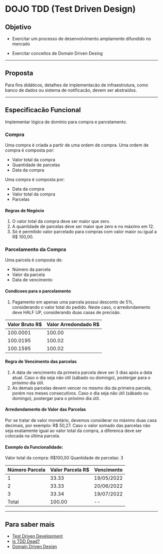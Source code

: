 # DOJO TDD (Test Driven Design)

## Objetivo
* Exercitar um processo de desenvolvimento amplamente difundido no mercado

* Exercitar conceitos de Domain Driven Desing
---
## Proposta

Para fins didáticos, detalhes de implementacão de infraestrutura, como banco de dados ou sistema de notificacão, devem ser abstraídos.

---

## Especificacão Funcional
Implementar lógica de domínio para compra e parcelamento.

### Compra
Uma compra é criada a partir de uma ordem de compra. Uma ordem de compra é composta por:
* Valor total da compra
* Quantidade de parcelas
* Data da compra

Uma compra é composta por:
* Data da compra
* Valor total da compra
* Parcelas

#### Regras de Negócio
1. O valor total da compra deve ser maior que zero.
2. A quantidade de parcelas deve ser maior que zero e no máximo em 12.
3. Só é permitido valor parcelado para compras com valor maior ou igual a R$ 100,00.

### Parcelamento da Compra
Uma parcela é composta de:
 * Número da parcela
 * Valor da parcela
 * Data de vencimento

#### Condicoes para o parcelamento
1. Pagamento em apenas uma parcela possui desconto de 5%, considerando o valor total do pedido. Neste caso, o arredondamento deve HALF UP, considerando duas casas de precisão.

| Valor Bruto R$ | Valor Arredondado R$ |
|----------------|----------------------|
| 100.0001       | 100.00               |
| 100.0195       | 100.02               |
| 100.1595       | 100.02               |


#### Regra de Vencimento das parcelas
1. A data de vencimento da primeira parcela deve ser 3 dias após a data atual. Caso o dia seja não útil (sábado ou domingo), postergar para o próximo dia útil.
2. As demais parcelas devem vencer no mesmo dia da primeira parcela, porém nos meses consecutivos. Caso o dia seja não útil (sábado ou domingo), postergar para o próximo dia útil.

#### Arredondamento do Valor das Parcelas
Por se tratar de valor monetário, devemos considerar no máximo duas casa decimais, por exemplo: R$ 50,27.
Caso o valor somado das parcelas não seja exatamente igual ao valor total da compra, a diferenca deve ser colocada na última parcela.

#### Exemplo da Funcionalidade:
Valor total da compra: R$100,00
Quantidade de parcelas: 3

| Número Parcela   | Valor Parcela R$ | Vencimento |
|------------------|------------------|------------|
| 1                | 33.33            | 19/05/2022 |
| 2                | 33.33            | 20/06/2022 |
| 3                | 33.34            | 19/07/2022 |
| Total            | 100.00           | --         |

---
## Para saber mais
* [Test Driven Development](https://en.wikipedia.org/wiki/Test-driven_development)
* [Is TDD Dead?](https://martinfowler.com/articles/is-tdd-dead/)
* [Domain Driven Design](https://en.wikipedia.org/wiki/Domain-driven_design)
